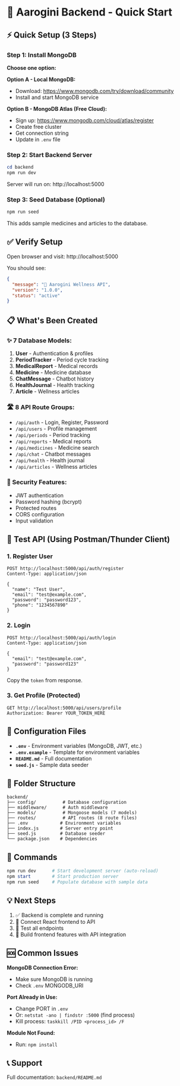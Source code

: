 # 🎯 Aarogini Backend - Quick Start

## ⚡ Quick Setup (3 Steps)

### Step 1: Install MongoDB
**Choose one option:**

**Option A - Local MongoDB:**
- Download: https://www.mongodb.com/try/download/community
- Install and start MongoDB service

**Option B - MongoDB Atlas (Free Cloud):**
- Sign up: https://www.mongodb.com/cloud/atlas/register
- Create free cluster
- Get connection string
- Update in `.env` file

### Step 2: Start Backend Server
```powershell
cd backend
npm run dev
```

Server will run on: http://localhost:5000

### Step 3: Seed Database (Optional)
```powershell
npm run seed
```

This adds sample medicines and articles to the database.

## ✅ Verify Setup

Open browser and visit: http://localhost:5000

You should see:
```json
{
  "message": "🌸 Aarogini Wellness API",
  "version": "1.0.0",
  "status": "active"
}
```

## 📋 What's Been Created

### ✨ 7 Database Models:
1. **User** - Authentication & profiles
2. **PeriodTracker** - Period cycle tracking
3. **MedicalReport** - Medical records
4. **Medicine** - Medicine database
5. **ChatMessage** - Chatbot history
6. **HealthJournal** - Health tracking
7. **Article** - Wellness articles

### 🛣️ 8 API Route Groups:
- `/api/auth` - Login, Register, Password
- `/api/users` - Profile management
- `/api/periods` - Period tracking
- `/api/reports` - Medical reports
- `/api/medicines` - Medicine search
- `/api/chat` - Chatbot messages
- `/api/health` - Health journal
- `/api/articles` - Wellness articles

### 🔐 Security Features:
- JWT authentication
- Password hashing (bcrypt)
- Protected routes
- CORS configuration
- Input validation

## 🧪 Test API (Using Postman/Thunder Client)

### 1. Register User
```
POST http://localhost:5000/api/auth/register
Content-Type: application/json

{
  "name": "Test User",
  "email": "test@example.com",
  "password": "password123",
  "phone": "1234567890"
}
```

### 2. Login
```
POST http://localhost:5000/api/auth/login
Content-Type: application/json

{
  "email": "test@example.com",
  "password": "password123"
}
```

Copy the `token` from response.

### 3. Get Profile (Protected)
```
GET http://localhost:5000/api/users/profile
Authorization: Bearer YOUR_TOKEN_HERE
```

## 🔧 Configuration Files

- **`.env`** - Environment variables (MongoDB, JWT, etc.)
- **`.env.example`** - Template for environment variables
- **`README.md`** - Full documentation
- **`seed.js`** - Sample data seeder

## 📁 Folder Structure
```
backend/
├── config/          # Database configuration
├── middleware/      # Auth middleware
├── models/          # Mongoose models (7 models)
├── routes/          # API routes (8 route files)
├── .env            # Environment variables
├── index.js        # Server entry point
├── seed.js         # Database seeder
└── package.json    # Dependencies
```

## 🚀 Commands

```powershell
npm run dev      # Start development server (auto-reload)
npm start        # Start production server
npm run seed     # Populate database with sample data
```

## 💡 Next Steps

1. ✅ Backend is complete and running
2. 🔄 Connect React frontend to API
3. 🧪 Test all endpoints
4. 📱 Build frontend features with API integration

## 🆘 Common Issues

**MongoDB Connection Error:**
- Make sure MongoDB is running
- Check `.env` MONGODB_URI

**Port Already in Use:**
- Change PORT in `.env`
- Or: `netstat -ano | findstr :5000` (find process)
- Kill process: `taskkill /PID <process_id> /F`

**Module Not Found:**
- Run: `npm install`

## 📞 Support

Full documentation: `backend/README.md`
